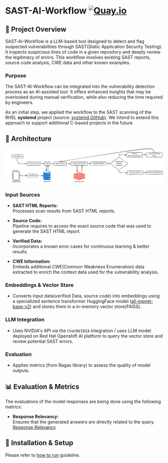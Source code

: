 # SAST-AI-Workflow [![Quay.io](https://img.shields.io/badge/Quay.io-sast--ai--workflow-blue)](https://quay.io/repository/ecosystem-appeng/sast-ai-workflow)


## 🎯 Project Overview 
SAST-AI-Workflow is a LLM-based tool designed to detect and flag suspected vulnerabilities through 
SAST(Static Application Security Testing). It inspects suspicious lines of code in a given repository and 
deeply review the legitimacy of errors. This workflow involves existing SAST reports, source code analysis, CWE data 
and other known examples. 

### Purpose
The SAST-AI-Workflow can be integrated into the vulnerability detection process as an AI-assisted tool. It offers 
enhanced insights that may be overlooked during manual verification, while also reducing the time required by engineers.

As an initial step, we applied the workflow to the SAST scanning of the RHEL **systemd** project 
(source: [systemd GitHub](https://github.com/redhat-plumbers/systemd-rhel10)). We intend to extend this approach to support additional 
C-based projects in the future.

## 📐 Architecture 
![SAST-AI-Architecture](./docs/diagrams/sast-architecture.svg)

### Input Sources
- **SAST HTML Reports:**  
  Processes scan results from SAST HTML reports.

- **Source Code:**  
  Pipeline requires to access the exact source code that was used to generate the SAST HTML report.

- **Verified Data:**  
  Incorporates a known error cases for continuous learning & better results.

- **CWE Information:**  
  Embeds additional CWE(Common Weakness Enumeration) data extracted to enrich the context data 
  used for the vulnerability analysis.

### Embeddings & Vector Store
- Converts input data(verified Data, source code) into embeddings using a specialized sentence transformer 
HuggingFace model ([all-mpnet-base-v2](https://huggingface.co/sentence-transformers/all-mpnet-base-v2)) and stores them in a in-memory vector store(FAISS).

### LLM Integration
- Uses NVIDIA's API via the `ChatNVIDIA` integration / uses LLM model deployed on Red Hat Openshift AI platform
to query the vector store and review potential SAST errors.

### Evaluation
- Applies metrics (from Ragas library) to assess the quality of model outputs.

## 📊 Evaluation & Metrics
The evaluations of the model responses are being done using the following metrics:
- **Response Relevancy:**  
  Ensures that the generated answers are directly related to the query.  
  [Response Relevancy](https://docs.ragas.io/en/latest/concepts/metrics/available_metrics/answer_relevance/).
  

## 🔌 Installation & Setup 
Please refer to [how to run](./docs/setup.md) guideline.



